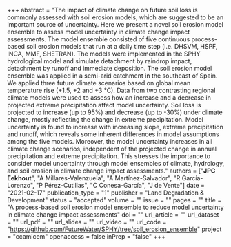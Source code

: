 +++
abstract = "The impact of climate change on future soil loss is commonly assessed with soil erosion models, which are suggested to be an important source of uncertainty. Here we present a novel soil erosion model ensemble to assess model uncertainty in climate change impact assessments. The model ensemble consisted of five continuous process-based soil erosion models that run at a daily time step (i.e. DHSVM, HSPF, INCA, MMF, SHETRAN). The models were implemented in the SPHY hydrological model and simulate detachment by raindrop impact, detachment by runoff and immediate deposition. The soil erosion model ensemble was applied in a semi-arid catchment in the southeast of Spain. We applied three future climate scenarios based on global mean temperature rise (+1.5, +2 and +3 °C). Data from two contrasting regional climate models were used to assess how an increase and a decrease in projected extreme precipitation affect model uncertainty. Soil loss is projected to increase (up to 95%) and decrease (up to -30%) under climate change, mostly reflecting the change in extreme precipitation. Model uncertainty is found to increase with increasing slope, extreme precipitation and runoff, which reveals some inherent differences in model assumptions among the five models. Moreover, the model uncertainty increases in all climate change scenarios, independent of the projected change in annual precipitation and extreme precipitation. This stresses the importance to consider model uncertainty through model ensembles of climate, hydrology, and soil erosion in climate change impact assessments."
authors = ["**JPC Eekhout**", "A Millares-Valenzuela", "A Martínez-Salvador", "R García-Lorenzo", "P Pérez-Cutillas", "C Conesa-García", "J de Vente"]
date = "2021-02-17"
publication_type = "1"
publisher = "Land Degradation & Development"
status = "accepted"
volume = ""
issue = ""
pages = ""
title = "A process-based soil erosion model ensemble to reduce model uncertainty in climate change impact assessments"
doi = ""
url_article = ""
url_dataset = ""
url_pdf = ""
url_slides = ""
url_video = ""
url_code = "https://github.com/FutureWater/SPHY/tree/soil_erosion_ensemble"
project = "ccamicem"
openaccess = false
inPrep = "false"
+++